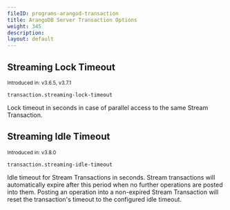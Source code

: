 ```yaml
---
fileID: programs-arangod-transaction
title: ArangoDB Server Transaction Options
weight: 345
description: 
layout: default
---
```

## Streaming Lock Timeout

<small>Introduced in: v3.6.5, v3.7.1</small>

`transaction.streaming-lock-timeout`

Lock timeout in seconds in case of parallel access to the same
Stream Transaction.

## Streaming Idle Timeout

<small>Introduced in: v3.8.0</small>

`transaction.streaming-idle-timeout`

Idle timeout for Stream Transactions in seconds. Stream transactions will
automatically expire after this period when no further operations are posted
into them. Posting an operation into a non-expired Stream Transaction will
reset the transaction's timeout to the configured idle timeout.
